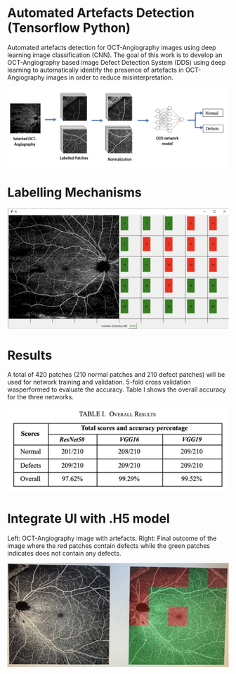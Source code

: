 # Automated Artefacts Detection (Tensorflow Python)
Automated artefacts detection for OCT-Angiography images using deep learning image classification (CNN). The goal of this work is to develop an OCT-Angiography based image Defect Detection System (DDS) using deep learning to automatically identify the presence of artefacts in OCT-Angiography images in order to reduce misinterpretation.

![Screenshot](idea.png)

# Labelling Mechanisms

![Screenshot](label.png)

# Results
A total of 420 patches (210 normal patches and 210 defect patches) will be used for network training and validation. 5-fold cross validation wasperformed to evaluate the accuracy. Table I shows the overall accuracy for the three networks.

![Screenshot](table1.png)

# Integrate UI with .H5 model
Left: OCT-Angiography image with artefacts. Right: Final outcome of the image where the red patches contain defects while the green patches indicates does not contain any defects.

![Screenshot](final.png)
